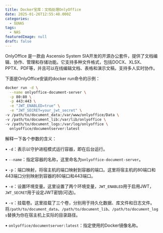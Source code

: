 ```yaml
---
title: Docker宝库：文档处理OnlyOffice
date: 2025-01-26T12:55:48.000Z
categories:
  - 玩NAS
tags:
  - NAS
featuredImage: null
draft: false
---
```

OnlyOffice 是一款由 Ascensio System SIA开发的开源办公套件，提供了文档编辑、协作、管理和存储功能。它支持多种文件格式，包括DOCX、XLSX、PPTX、PDF等，并且可以在线编辑文档、表格和演示文稿，支持多人实时协作。

下面是OnlyOffice安装的docker run命令的示例：

```bash
docker run -d \
  --name onlyoffice-document-server \
  -p 80:80 \
  -p 443:443 \
  -e "JWT_ENABLED=true" \
  -e "JWT_SECRET=your_jwt_secret" \
-v /path/to/document_data:/var/www/onlyoffice/Data \
-v /path/to/document_lib:/var/lib/onlyoffice \
-v /path/to/document_logs:/var/log/onlyoffice \
  onlyoffice/documentserver:latest
```

解释一下各个参数的含义：


• `-d`：表示以守护进程模式运行容器，即在后台运行。

• `--name`：指定容器的名称，这里命名为`onlyoffice-document-server`。

• `-p`：端口映射，将宿主机的端口映射到容器的端口。这里将宿主机的80端口和443端口分别映射到容器的80端口和443端口。

• `-e`：设置环境变量。这里设置了两个环境变量，`JWT_ENABLED`用于启用JWT，`JWT_SECRET`用于设定JWT密钥(可选)。

• `-v`：挂载卷。这里挂载了三个卷，分别用于持久化数据、库文件和日志文件。将`/path/to/document_data`、`/path/to/document_lib`、`/path/to/document_logs`替换为你在宿主机上实际的目录路径。

• `onlyoffice/documentserver:latest`：指定使用的Docker镜像名称。
